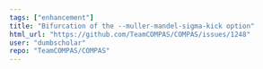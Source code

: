 ```yaml
---
tags: ["enhancement"]
title: "Bifurcation of the --muller-mandel-sigma-kick option"
html_url: "https://github.com/TeamCOMPAS/COMPAS/issues/1248"
user: "dumbscholar"
repo: "TeamCOMPAS/COMPAS"
---
```


